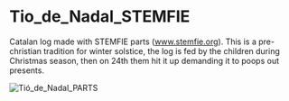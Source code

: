 # Tio_de_Nadal_STEMFIE

Catalan log made with STEMFIE parts (www.stemfie.org). This is a pre-christian tradition for winter solstice, the log is fed by the children during Christmas season, then on 24th them hit it up demanding it to poops out presents.


![Tió_de_Nadal_PARTS](https://user-images.githubusercontent.com/79287087/145023460-4a36c68b-1406-4b13-a704-584ba7ace277.png)
